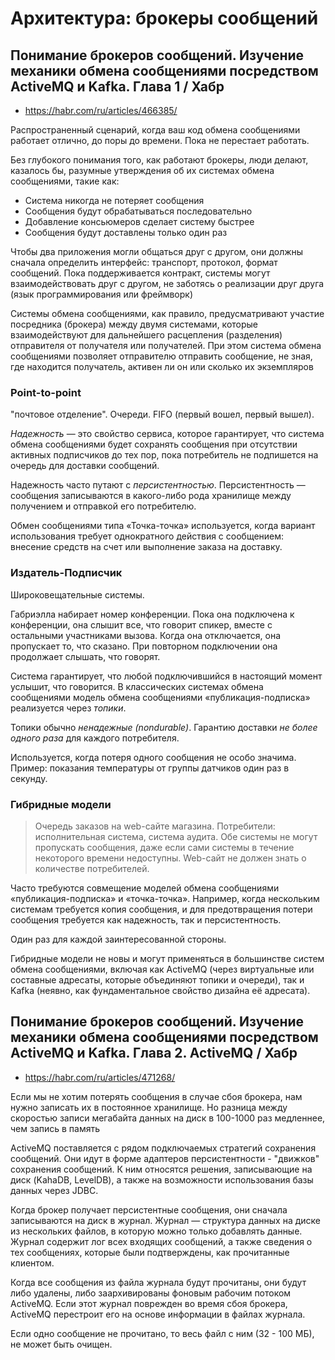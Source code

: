 # Архитектура: брокеры сообщений

## Понимание брокеров сообщений. Изучение механики обмена сообщениями посредством ActiveMQ и Kafka. Глава 1 / Хабр

- https://habr.com/ru/articles/466385/

Распространенный сценарий, когда ваш код обмена сообщениями работает отлично, до поры до времени. Пока не перестает работать.

Без глубокого понимания того, как работают брокеры, люди делают, казалось бы, разумные утверждения об их системах обмена сообщениями, такие как:

- Система никогда не потеряет сообщения
- Сообщения будут обрабатываться последовательно
- Добавление консьюмеров сделает систему быстрее
- Сообщения будут доставлены только один раз

Чтобы два приложения могли общаться друг с другом, они должны сначала определить интерфейс: транспорт, протокол, формат сообщений. Пока поддерживается контракт, системы могут взаимодействовать друг с другом, не заботясь о реализации друг друга (язык программирования или фреймворк)

Системы обмена сообщениями, как правило, предусматривают участие посредника (брокера) между двумя системами, которые взаимодействуют для дальнейшего расцепления (разделения) отправителя от получателя или получателей. При этом система обмена сообщениями позволяет отправителю отправить сообщение, не зная, где находится получатель, активен ли он или сколько их экземпляров

### Point-to-point

"почтовое отделение". Очереди. FIFO (первый вошел, первый вышел).

_Надежность_ — это свойство сервиса, которое гарантирует, что система обмена сообщениями будет сохранять сообщения при отсутствии активных подписчиков до тех пор, пока потребитель не подпишется на очередь для доставки сообщений.

Надежность часто путают с _персистентностью_. Персистентность — сообщения записываются в какого-либо рода хранилище между получением и отправкой его потребителю.

Обмен сообщениями типа «Точка-точка» используется, когда вариант использования требует однократного действия с сообщением: внесение средств на счет или выполнение заказа на доставку.

### Издатель-Подписчик

Широковещательные системы.

Габриэлла набирает номер конференции. Пока она подключена к конференции, она слышит все, что говорит спикер, вместе с остальными участниками вызова. Когда она отключается, она пропускает то, что сказано. При повторном подключении она продолжает слышать, что говорят.

Cистема гарантирует, что любой подключившийся в настоящий момент услышит, что говорится.
В классических системах обмена сообщениями модель обмена сообщениями «публикация-подписка» реализуется через _топики_.

Топики обычно _ненадежные (nondurable)_. Гарантию доставки _не более одного раза_ для каждого потребителя.

Используется, когда потеря одного сообщения не особо значима. Пример: показания температуры от группы датчиков один раз в секунду.

### Гибридные модели

> Очередь заказов на web-сайте магазина. Потребители: исполнительная система, система аудита. Обе системы не могут пропускать сообщения, даже если сами системы в течение некоторого времени недоступны. Web-сайт не должен знать о количестве потребителей.

Часто требуются совмещение моделей обмена сообщениями «публикация-подписка» и «точка-точка». Например, когда нескольким системам требуется копия сообщения, и для предотвращения потери сообщения требуется как надежность, так и персистентность.

Один раз для каждой заинтересованной стороны.

Гибридные модели не новы и могут применяться в большинстве систем обмена сообщениями, включая как ActiveMQ (через виртуальные или составные адресаты, которые объединяют топики и очереди), так и Kafka (неявно, как фундаментальное свойство дизайна её адресата).

## Понимание брокеров сообщений. Изучение механики обмена сообщениями посредством ActiveMQ и Kafka. Глава 2. ActiveMQ / Хабр

- https://habr.com/ru/articles/471268/

Если мы не хотим потерять сообщения в случае сбоя брокера, нам нужно записать их в постоянное хранилище.  Но разница между скоростью записи мегабайта данных на диск в 100-1000 раз медленнее, чем запись в память

ActiveMQ поставляется с рядом подключаемых стратегий сохранения сообщений. Они идут в форме адаптеров персистентности - "движков" сохранения сообщений. К ним относятся решения, записывающие на диск (KahaDB, LevelDB), а также на возможности использования базы данных через JDBC.

Когда брокер получает персистентные сообщения, они сначала записываются на диск в журнал. Журнал — структура данных на диске из нескольких файлов, в которую можно только добавлять данные. Журнал содержит лог всех входящих сообщений, а также сведения о тех сообщениях, которые были подтверждены, как прочитанные клиентом.

Когда все сообщения из файла журнала будут прочитаны, они будут либо удалены, либо заархивированы фоновым рабочим потоком ActiveMQ. Если этот журнал поврежден во время сбоя брокера, ActiveMQ перестроит его на основе информации в файлах журнала.

Если одно сообщение не прочитано, то весь файл с ним (32 - 100 МБ), не может быть очищен.